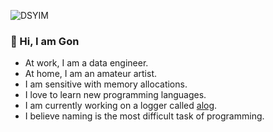 ![DSYIM](https://deoksuyi.com/sx/g.svg)
### 👋 Hi, I am Gon 

- At work, I am a data engineer.
- At home, I am an amateur artist.
- I am sensitive with memory allocations.
- I love to learn new programming languages.
- I am currently working on a logger called [alog](https://github.com/gonyyi/alog).
- I believe naming is the most difficult task of programming.
